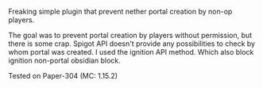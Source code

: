 Freaking simple plugin that prevent nether portal creation by non-op players.

The goal was to prevent portal creation by players without permission,
but there is some crap. Spigot API doesn't provide any possibilities to check by whom portal was created.
I used the ignition API method. Which also block ignition non-portal obsidian block.

Tested on Paper-304 (MC: 1.15.2)
